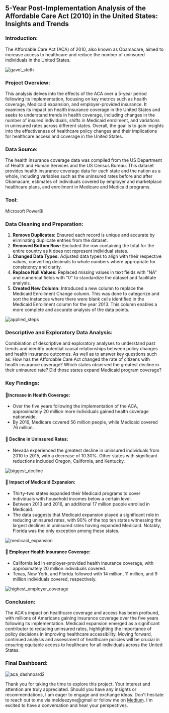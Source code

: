## 5-Year Post-Implementation Analysis of the Affordable Care Act (2010) in the United States: Insights and Trends
### Introduction:
The Affordable Care Act (ACA) of 2010, also known as Obamacare, aimed to increase access to healthcare and reduce the number of uninsured individuals in the United States. 

![gavel_steth](https://github.com/Melrowze/5-Year-Post-Implementation-Analysis-of-the-Affordable-Care-Act-/assets/44920093/de0baacd-406a-43eb-bc41-e75de6272400)

### Project Overview:
This analysis delves into the effects of the ACA over a 5-year period following its implementation, focusing on key metrics such as health coverage, Medicaid expansion, and employer-provided insurance. It examines its impact on health insurance coverage in the United States and seeks to understand trends in health coverage, including changes in the number of insured individuals, shifts in Medicaid enrolment, and variations in uninsured rates across different states. Overall, the goal is to gain insights into the effectiveness of healthcare policy changes and their implications for healthcare access and coverage in the United States.

### Data Source:
The health insurance coverage data was compiled from the US Department of Health and Human Services and the US Census Bureau. This dataset provides health insurance coverage data for each state and the nation as a whole, including variables such as the uninsured rates before and after Obamacare, estimates of individuals covered by employer and marketplace healthcare plans, and enrollment in Medicare and Medicaid programs.

### Tool:
Microsoft PowerBi

### Data Cleaning and Preparation:
1. **Remove Duplicates:** Ensured each record is unique and accurate by eliminating duplicate entries from the dataset. 
2. **Removed Bottom Row:** Excluded the row containing the total for the entire country as it does not represent individual states.
3. **Changed Data Types:** Adjusted data types to align with their respective values, converting decimals to whole numbers where appropriate for consistency and clarity.
4. **Replace Null Values:** Replaced missing values in text fields with "NA" and numerical fields with "0" to standardize the dataset and facilitate analysis.
5. **Created New Column:** Introduced a new column to replace the Medicaid Enrollment Change column. This was done to categorize and sort the instances where there were blank cells identified in the Medicaid Enrollment column for the year 2013. This column enables a more complete and accurate analysis of the data points.

![applied_steps](https://github.com/Melrowze/5-Year-Post-Implementation-Analysis-of-the-Affordable-Care-Act-/assets/44920093/e3ef21e5-c1fb-4ec2-be4a-c48899e9b229)

### Descriptive and Exploratory Data Analysis:
Combination of descriptive and exploratory analyses to understand past trends and identify potential causal relationships between policy changes and health insurance outcomes. As well as to answer key questions such as:
How has the Affordable Care Act changed the rate of citizens with health insurance coverage?
Which states observed the greatest decline in their uninsured rate? 
Did those states expand Medicaid program coverage?

### Key Findings:

#### 🌟Increase in Health Coverage:
- Over the five years following the implementation of the ACA, approximately 20 million more individuals gained health coverage nationwide.
- By 2016, Medicare covered 56 million people, while Medicaid covered 76 million.

#### 🌟 Decline in Uninsured Rates:
- Nevada experienced the greatest decline in uninsured individuals from 2010 to 2015, with a decrease of 10.30%. Other states with significant reductions included Oregon, California, and Kentucky.

![biggest_decline](https://github.com/Melrowze/5-Year-Post-Implementation-Analysis-of-the-Affordable-Care-Act-/assets/44920093/fdc7dad9-bdec-4816-8cf3-7b8bb9a54102)


#### 🌟 Impact of Medicaid Expansion:
- Thirty-two states expanded their Medicaid programs to cover individuals with household incomes below a certain level.
- Between 2013 and 2016, an additional 17 million people enrolled in Medicaid.
- The data suggests that Medicaid expansion played a significant role in reducing uninsured rates, with 90% of the top ten states witnessing the largest declines in uninsured rates having expanded Medicaid. Notably, Florida was the only exception among these states.

![medicaid_expansion](https://github.com/Melrowze/5-Year-Post-Implementation-Analysis-of-the-Affordable-Care-Act-/assets/44920093/f2c39751-68e8-4f7d-82cc-c4b76a4a17ae)


#### 🌟 Employer Health Insurance Coverage:
- California led in employer-provided health insurance coverage, with approximately 20 million individuals covered.
- Texas, New York, and Florida followed with 14 million, 11 million, and 9 million individuals covered, respectively.

![highest_employer_coverage](https://github.com/Melrowze/5-Year-Post-Implementation-Analysis-of-the-Affordable-Care-Act-/assets/44920093/b0d9547c-3bbe-4a95-b6e5-11f8a57daf37)

### Conclusion:
The ACA's impact on healthcare coverage and access has been profound, with millions of Americans gaining insurance coverage over the five years following its implementation. Medicaid expansion emerged as a significant contributor to reducing uninsured rates, highlighting the importance of policy decisions in improving healthcare accessibility. Moving forward, continued analysis and assessment of healthcare policies will be crucial in ensuring equitable access to healthcare for all individuals across the United States.

### Final Dashboard:

![aca_dashnoard2](https://github.com/Melrowze/5-Year-Post-Implementation-Analysis-of-the-Affordable-Care-Act-/assets/44920093/651965ad-7702-4530-a00e-16b999a13823)

Thank you for taking the time to explore this project. Your interest and attention are truly appreciated. Should you have any insights or recommendations, I am eager to engage and exchange ideas. Don't hesitate to reach out to me via meldeezyne@gmail or follow me on [Medium](https://medium.com/@meldeezyne). I'm excited to have a conversation and hear your perspectives.




